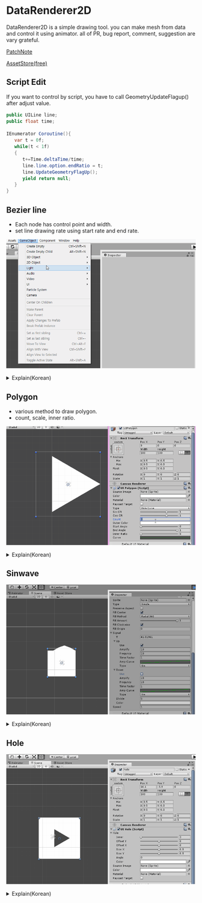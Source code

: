 # DataRenderer2D 

DataRenderer2D is a simple drawing tool. you can make mesh from data and control it using animator.
all of PR, bug report, comment, suggestion are vary grateful.

[PatchNote](https://github.com/geniikw/SplineMeshDrawer-PatchNote/blob/master/PatchNode.md)

[AssetStore(free)](https://assetstore.unity.com/packages/tools/modeling/data-renderer-2d-102377)

## Script Edit
If you want to control by script, you have to call GeometryUpdateFlagup() after adjust value.
```csharp
public UILine line;
public float time;

IEnumerator Coroutine(){
   var t = 0f;
   while(t < 1f)
   {
      t+=Time.deltaTime/time;
      line.line.option.endRatio = t;
      line.UpdateGeometryFlagUp();
      yield return null;
   }
}
```

## Bezier line
- Each node has control point and width.
- set line drawing rate using start rate and end rate.

![bezier](https://github.com/geniikw/SplineMeshDrawer-PatchNote/raw/master/bezier.gif)

<details>
<summary>
Explain(Korean)
</summary>
 이게 사실 메인입니다. 아래 것(?)들은 그냥 사은품정도로 생각하면 됩니다. 원래 이 에셋의 이름은 Spline mesh Drawer였습니다. 이 이름일 때가 훨씬 잘팔렸구요(...). 아래 다각형과 잡것들은 다른 에셋으로 하려다가 그냥 합쳐서 팔자 해서 DataRenderer2D로 바꾸고 합쳐버렸습니다. 그리고 판매량은 반토막
이름의 중요성을 깨닫는 순간입니다.</br>
 2D로 구성된 선을 생각하는 데로 그리는것이 목적입니다. 시작비율과 끝나는 비율, 각점에서 넓이 등을 커스터마이징 할 수 있습니다. 각 요소들을 Animator에서 조절하여 시각적으로 선을 그리는 효과를 보여주는게 목적이였습니다. 유니티에서 Animator로 움직이기 위해선 struct를 사용해야 합니다.
그래서 여러 문제들이 생겼는데 덕분에 코드가 개판(...). 뭐, 여러가지 경험을 하면 좋은거죠.</br>
 제일 놀랐던건 사용자분들중 여기에 텍스쳐를 입혀서 사용한 분입니다. sprite로 텍스쳐를 입히기위해 짱구를 굴려봤는데 아무리해도 uv잡는게 힘들어서 그냥 0~1로 만들었기 때문에 아틀라스로 표현하긴 불가능합니다. 그래도 여기에 텍스쳐를 입히고 광원을 줘서 나무를 그리고 있는 프로젝트를 봤는데
정말 멋지더군요.</br>
<img src="https://github.com/geniikw/SplineMeshDrawer-PatchNote/blob/master/textureline.png?raw=true" width="400" height="400">
</details>

## Polygon
- various method to draw polygon.
- count, scale, inner ratio.

![polygon](https://github.com/geniikw/SplineMeshDrawer-PatchNote/raw/master/polygon.gif)

<details>
<summary>
Explain(Korean)
</summary>
<p>
 기본적인 다각형을 그리는 녀석입니다. 지그재그로 다각형을 그리는 알고리즘엔 제법 짱구를 굴려서 만들었습니다.</br>
사실 Hole형식으로 한점에 저렇게 빡빡하게(?) 매쉬가 모이는 경우 어떤 디메리트가 있을 것 같아서 지그재그로 그린건데
지그재그의 경우 그라데이션을 적용하면 좀 이상하게 나오는 걸 확인해서 그냥 옵션으로 빼버리자 해서 이렇게 됬습니다.
뭐 어떤 방식이던 장단이 있겠죠.</br>
 다각형을 그릴때 시계방향으로 나오거나 사라지는 효과를 만들고 싶었습니다.(이유는 없습니다. 그저 만들고 싶었을 뿐). 처음에는 원을 기준으로 그렸는데 그리는 도중 다각형이 찌부러지는(...) 것을 확인했습니다. 지금은 잘 나오는데 다음 점으로 방향벡터를 구해서 영점에서 시작 각도와 끝나는 각도로의
방향벡터와 겹치는 점을 기준으로 그리고 있습니다. 이걸 쓰고 있는 저도 무슨말을 하는지 잘 모르겠으니 그냥 넘가셔도 됩니다. 아무튼 자연스럽게 없어지게 만드는건 성공했는데 이걸 뭐 어따 써야될지는 잘 모르겠습니다.
 이건 떨어진 면접에서 나온 이야기인데, 곧 각 변에 대하여 길이나 색상을 커스텀할 수 있게 하도록 옵션하나를 추가할 것 같습니다.
말이 좀 이상해서 이해하기 힘든데 예를들어 게임에서 보면 5각형으로 스텟을 보여주는 방식에 쓸 수 있도록 만들 예정입니다.
뭐, SKT에서 뱅만 KDA가 높아서 오각형을 뚫고 나오잖아요? 그런거 말하는 겁니다.
</p>
</details>

## Sinwave
![sin](https://github.com/geniikw/SplineMeshDrawer-PatchNote/raw/master/sin.gif)

<details>
<summary>
Explain(Korean)
</summary>
<p>
 네이버 유니티카페에서 질문을 받고 만든 것입니다. 간단한 모델이라 만드는데 1시간쯤 걸린 것 같습니다.
사실 그리 사용할 데가 애매한 녀석입니다. 물을 표현한다거나 할 때 쓸 수 있으나. 텍스쳐 같은건 꿈도 못꾸고...
만들면서 신호처리 때 배웠던 톱니파나 지그재그 등등 각동 시그널을 표현하도록 만들려고 했는데
수직으로 올라가는 패턴의 경우 매쉬를 다르게 해줘야 된다는 것 깨달은 동시에 포기했습니다. 어설프게
결국 sin파밖에 없는 애매한 녀석이 되었습니다.
</p>
</details>

## Hole
![hole](https://github.com/geniikw/SplineMeshDrawer-PatchNote/raw/master/hole2.gif)

<details>
<summary>
Explain(Korean)
</summary>
<p>
 그냥 만들고 싶어져서 만든 형식입니다. 사실 폴리곤에 반전형식으로 넣을까 했는데 따로 분리했습니다.
그냥보면 뻥뚫린 원입니다. 와이어프레임이 어떻게 되어 있나 볼 수 있는 gif입니다.</br>
<img src="https://github.com/geniikw/SplineMeshDrawer-PatchNote/blob/master/holeexplain.gif?raw=true" width="400" height="400">
</br>보시면 안에있는 다각형의 각 꼭지점과 외부의 정사각형에 대하여 폴리곤을 그리고 있습니다.
대충 다음과 같은 식으로 폴리곤을 만듦니다. </br></br>
1. 외부 4변에서 다각형의 가장 가까운 점으로 세모를 그린다.</br>
2. 내부 각변에서 가장 가깝게 바라보고 있는 외부 4점중 하나와 세모를 그린다.</br></br>

2의 경우 정확하게 가운데에서 그릴경우 내부변에서 어디로 세모를 그릴지 몰라서 버그가 발생하는데
언젠간 고치겠습니다. 
</p>
</details>
